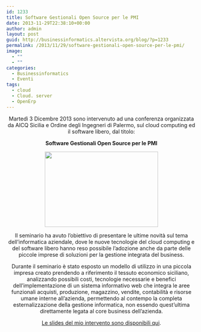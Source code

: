 ```yaml
---
id: 1233
title: Software Gestionali Open Source per le PMI
date: 2013-11-29T22:38:10+00:00
author: admin
layout: post
guid: http://businessinformatics.altervista.org/blog/?p=1233
permalink: /2013/11/29/software-gestionali-open-source-per-le-pmi/
image:
  - ""
  - ""
categories:
  - Businessinformatics
  - Eventi
tags:
  - cloud
  - Cloud. server
  - OpenErp
---
```

<p style="text-align: center;">
  <!--:it-->Martedì 3 Dicembre 2013 sono intervenuto ad una conferenza organizzata da AICQ Sicilia e Ordine degli Ingegneri di Palermo, sul cloud computing ed il software libero, dal titolo:
</p>

<p style="text-align: center;">
  <strong>Software Gestionali </strong><strong>Open Source per le PMI</strong>
</p>

<p style="text-align: center;">
  <img class="alignnone size-medium wp-image-3430" src="https://www.marcofromsicily.com/wp/wp-content/uploads/2013/11/marcoaicq-300x200.jpg" alt="" width="300" height="200" srcset="https://www.marcofromsicily.com/wp-content/uploads/2013/11/marcoaicq-300x200.jpg 300w, https://www.marcofromsicily.com/wp-content/uploads/2013/11/marcoaicq.jpg 700w" sizes="(max-width: 300px) 100vw, 300px" />
</p>

<p style="text-align: center;">
  Il seminario ha avuto l&#8217;obiettivo di presentare le ultime novità sul tema dell&#8217;informatica aziendale, dove le nuove tecnologie del cloud computing e del software libero hanno reso possibile l&#8217;adozione anche da parte delle piccole imprese di soluzioni per la gestione integrata del business.
</p>

<p style="text-align: center;">
  Durante il seminario è stato esposto un modello di utilizzo in una piccola impresa creato prendendo a riferimento il tessuto economico siciliano, analizzando possibili costi, tecnologie necessarie e benefici dell&#8217;implementazione di un sistema informativo web che integra le aree funzionali acquisti, produzione, magazzino, vendite, contabilità e risorse umane interne all&#8217;azienda, permettendo al contempo la completa esternalizzazione della gestione informatica, non essendo quest&#8217;ultima direttamente legata al core business dell&#8217;azienda.<!--:-->
</p>

<p style="text-align: center;">
  <a href="https://www.slideshare.net/marcofromsicily/i-moderni-sistemi-informativi-web-per-le-pmi" target="_blank" rel="noopener noreferrer">Le slides del mio intervento sono disponibili qui</a>.
</p>
